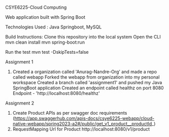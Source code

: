CSYE6225-Cloud Computing

Web application built with Spring Boot

Technologies Used : Java Springboot, MySQL

Build Instructions:
Clone this repository into the local system
Open the CLI
mvn clean install
mvn spring-boot:run

Run the test
mvn test -DskipTests=false

Assignment 1
1. Created a organization called 'Anurag-Nandre-Org' and made a repo called webapp
Forked the webapp from organization into my personal workspace
Created a branch called 'assignment1' and pushed my Java SpringBoot application
Created an endpoint called healthz on port 8080
Endpoint - 'http://localhost:8080/healthz'

Assignment 2
1. Create Product APIs as per swagger doc requirements (https://app.swaggerhub.com/apis-docs/csye6225-webapp/cloud-native-webapp/spring2023-a2#/public/get_v1_product__productId_)
2. RequestMapping Url for Product http://localhost:8080/v1/product
